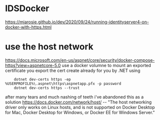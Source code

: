 # IDSDocker

https://mjarosie.github.io/dev/2020/09/24/running-identityserver4-on-docker-with-https.html





# use the host network

https://docs.microsoft.com/en-us/aspnet/core/security/docker-compose-https?view=aspnetcore-5.0
use a docker volumne to mount an exported certificate 
you export the cert create already for you by .NET using 

```
	dotnet dev-certs https -ep %USERPROFILE%\.aspnet\https\aspnetapp.pfx -p password
	dotnet dev-certs https --trust	
```

after many tears and much nashing of teeth i've abandoned this as a solution
https://docs.docker.com/network/host/
 -- "The host networking driver only works on Linux hosts, and is not supported on Docker Desktop for Mac, Docker Desktop for Windows, or Docker EE for Windows Server."